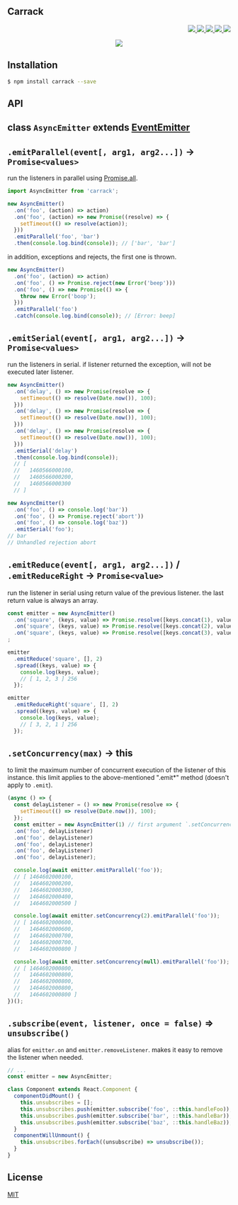 Carrack
---

<p align="right">
  <a href="https://npmjs.org/package/carrack">
    <img src="https://img.shields.io/npm/v/carrack.svg?style=flat-square">
  </a>
  <a href="https://travis-ci.org/59naga/carrack">
    <img src="http://img.shields.io/travis/59naga/carrack.svg?style=flat-square">
  </a>
  <a href="https://codeclimate.com/github/59naga/carrack/coverage">
    <img src="https://img.shields.io/codeclimate/github/59naga/carrack.svg?style=flat-square">
  </a>
  <a href="https://codeclimate.com/github/59naga/carrack">
    <img src="https://img.shields.io/codeclimate/coverage/github/59naga/carrack.svg?style=flat-square">
  </a>
  <a href="https://gemnasium.com/59naga/carrack">
    <img src="https://img.shields.io/gemnasium/59naga/carrack.svg?style=flat-square">
  </a>
</p>

<p align="center">
  <a href="https://saucelabs.com/u/59798">
    <img src="http://soysauce.berabou.me/u/59798/carrack.svg">
  </a>
</p>

Installation
---
```bash
$ npm install carrack --save
```

API
---

class `AsyncEmitter` extends [EventEmitter](https://nodejs.org/api/events.html)
---

`.emitParallel(event[, arg1, arg2...])` -> `Promise<values>`
---

run the listeners in parallel using [Promise.all](http://bluebirdjs.com/docs/api/promise.all.html).

```js
import AsyncEmitter from 'carrack';

new AsyncEmitter()
  .on('foo', (action) => action)
  .on('foo', (action) => new Promise((resolve) => {
    setTimeout(() => resolve(action));
  }))
  .emitParallel('foo', 'bar')
  .then(console.log.bind(console)); // ['bar', 'bar']
```

in addition, exceptions and rejects, the first one is thrown.

```js
new AsyncEmitter()
  .on('foo', (action) => action)
  .on('foo', () => Promise.reject(new Error('beep')))
  .on('foo', () => new Promise(() => {
    throw new Error('boop');
  }))
  .emitParallel('foo')
  .catch(console.log.bind(console)); // [Error: beep]
```

`.emitSerial(event[, arg1, arg2...])` -> `Promise<values>`
---

run the listeners in serial.
if listener returned the exception, will not be executed later listener.

```js
new AsyncEmitter()
  .on('delay', () => new Promise(resolve => {
    setTimeout(() => resolve(Date.now()), 100);
  }))
  .on('delay', () => new Promise(resolve => {
    setTimeout(() => resolve(Date.now()), 100);
  }))
  .on('delay', () => new Promise(resolve => {
    setTimeout(() => resolve(Date.now()), 100);
  }))
  .emitSerial('delay')
  .then(console.log.bind(console));
  // [
  //   1460566000100,
  //   1460566000200,
  //   1460566000300
  // ]

new AsyncEmitter()
  .on('foo', () => console.log('bar'))
  .on('foo', () => Promise.reject('abort'))
  .on('foo', () => console.log('baz'))
  .emitSerial('foo');
// bar
// Unhandled rejection abort
```

`.emitReduce(event[, arg1, arg2...])` / `.emitReduceRight` -> `Promise<value>`
---

run the listener in serial using return value of the previous listener.
the last return value is always an array.

```js
const emitter = new AsyncEmitter()
  .on('square', (keys, value) => Promise.resolve([keys.concat(1), value * value]))
  .on('square', (keys, value) => Promise.resolve([keys.concat(2), value * value]))
  .on('square', (keys, value) => Promise.resolve([keys.concat(3), value * value]))
;

emitter
  .emitReduce('square', [], 2)
  .spread((keys, value) => {
    console.log(keys, value);
    // [ 1, 2, 3 ] 256
  });

emitter
  .emitReduceRight('square', [], 2)
  .spread((keys, value) => {
    console.log(keys, value);
    // [ 3, 2, 1 ] 256
  });
```

`.setConcurrency(max)` -> this
---
to limit the maximum number of concurrent execution of the listener of this instance.
this limit applies to the above-mentioned ".emit*" method (doesn't apply to `.emit`).

```js
(async () => {
  const delayListener = () => new Promise(resolve => {
    setTimeout(() => resolve(Date.now()), 100);
  });
  const emitter = new AsyncEmitter(1) // first argument `.setConcurrency` alias
  .on('foo', delayListener)
  .on('foo', delayListener)
  .on('foo', delayListener)
  .on('foo', delayListener)
  .on('foo', delayListener);

  console.log(await emitter.emitParallel('foo'));
  // [ 1464602000100,
  //   1464602000200,
  //   1464602000300,
  //   1464602000400,
  //   1464602000500 ]

  console.log(await emitter.setConcurrency(2).emitParallel('foo'));
  // [ 1464602000600,
  //   1464602000600,
  //   1464602000700,
  //   1464602000700,
  //   1464602000800 ]

  console.log(await emitter.setConcurrency(null).emitParallel('foo'));
  // [ 1464602000800,
  //   1464602000800,
  //   1464602000800,
  //   1464602000800,
  //   1464602000800 ]
})();
```

`.subscribe(event, listener, once = false)` => `unsubscribe()`
---
alias for `emitter.on` and `emitter.removeListener`.
makes it easy to remove the listener when needed.

```js
// ...
const emitter = new AsyncEmitter;

class Component extends React.Component {
  componentDidMount() {
    this.unsubscribes = [];
    this.unsubscribes.push(emitter.subscribe('foo', ::this.handleFoo));
    this.unsubscribes.push(emitter.subscribe('bar', ::this.handleBar));
    this.unsubscribes.push(emitter.subscribe('baz', ::this.handleBaz));
  }
  componentWillUnmount() {
    this.unsubscribes.forEach((unsubscribe) => unsubscribe());
  }
}
```

License
---
[MIT](http://59naga.mit-license.org/)
